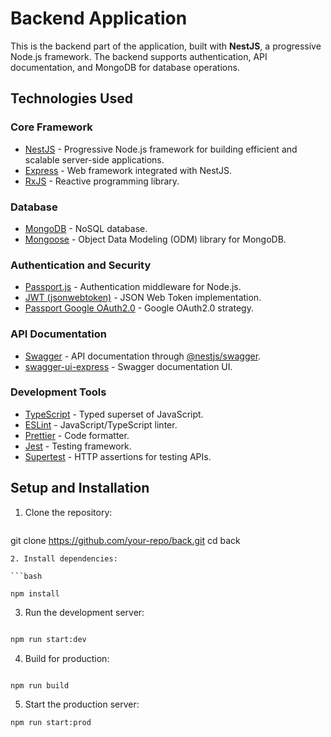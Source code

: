 
# Backend Application

This is the backend part of the application, built with **NestJS**, a progressive Node.js framework. The backend supports authentication, API documentation, and MongoDB for database operations.

## **Technologies Used**

### **Core Framework**
- [NestJS](https://nestjs.com/) - Progressive Node.js framework for building efficient and scalable server-side applications.
- [Express](https://expressjs.com/) - Web framework integrated with NestJS.
- [RxJS](https://rxjs.dev/) - Reactive programming library.

### **Database**
- [MongoDB](https://www.mongodb.com/) - NoSQL database.
- [Mongoose](https://mongoosejs.com/) - Object Data Modeling (ODM) library for MongoDB.

### **Authentication and Security**
- [Passport.js](https://www.passportjs.org/) - Authentication middleware for Node.js.
- [JWT (jsonwebtoken)](https://github.com/auth0/node-jsonwebtoken) - JSON Web Token implementation.
- [Passport Google OAuth2.0](https://www.passportjs.org/packages/passport-google-oauth20/) - Google OAuth2.0 strategy.

### **API Documentation**
- [Swagger](https://swagger.io/) - API documentation through [@nestjs/swagger](https://docs.nestjs.com/openapi/introduction).
- [swagger-ui-express](https://www.npmjs.com/package/swagger-ui-express) - Swagger documentation UI.

### **Development Tools**
- [TypeScript](https://www.typescriptlang.org/) - Typed superset of JavaScript.
- [ESLint](https://eslint.org/) - JavaScript/TypeScript linter.
- [Prettier](https://prettier.io/) - Code formatter.
- [Jest](https://jestjs.io/) - Testing framework.
- [Supertest](https://github.com/visionmedia/supertest) - HTTP assertions for testing APIs.

## **Setup and Installation**

1. Clone the repository:
   ```bash
git clone https://github.com/your-repo/back.git
cd back
   ```
2. Install dependencies:

```bash

npm install
```

3. Run the development server:

```bash

npm run start:dev
```
4. Build for production:

```bash

npm run build
```
5. Start the production server:

```bash
npm run start:prod
```
